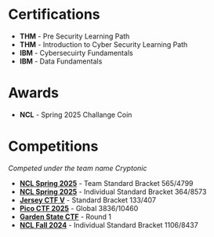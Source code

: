 # Certifications
- **THM** - Pre Security Learning Path
- **THM** - Introduction to Cyber Security Learning Path
- **IBM** - Cybersecuirty Fundamentals
- **IBM** - Data Fundamentals

# Awards
- **NCL** - Spring 2025 Challange Coin

# Competitions 
*Competed under the team name Cryptonic*
- [**NCL Spring 2025**](https://cyberskyline.com/report/4J2WBNNRY2Y0) - Team Standard Bracket 565/4799
- [**NCL Spring 2025**](https://cyberskyline.com/report/LTUXC2J2MQRT) - Individual Standard Bracket 364/8573
- [**Jersey CTF V**](https://ctf.jerseyctf.com/scoreboard) - Standard Bracket 133/407
- [**Pico CTF 2025**](https://play.picoctf.org/events/74/scoreboards) - Global 3836/10460
- [**Garden State CTF**](gardenstate1.pdf) - Round 1
- [**NCL Fall 2024**](https://cyberskyline.com/report/9WJDWMDGX3NM) - Individual Standard Bracket 1106/8437
